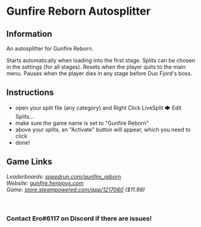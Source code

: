 # Gunfire Reborn Autosplitter
## Information
An autosplitter for Gunfire Reborn.

Starts automatically when loading into the first stage. Splits can be chosen in the settings (for all stages). Resets when the player quits to the main menu. Pauses when the player dies in any stage before Duo Fjord's boss.

## Instructions
* open your split file (any category) and Right Click LiveSplit 🡆 Edit Splits...
* make sure the game name is set to "Gunfire Reborn"
* above your splits, an "Activate" button will appear, which you need to click
* done!
## Game Links
*Leaderboards: [speedrun.com/gunfire_reborn](https://speedrun.com/gunfire_reborn)*  
*Website: [gunfire.herojoys.com](https://gunfire.herojoys.com/en)*  
*Game: [store.steampowered.com/app/1217060](https://store.steampowered.com/app/1217060) ($11.99)*
​  
​  
​
### Contact Ero#6117 on Discord if there are issues!
